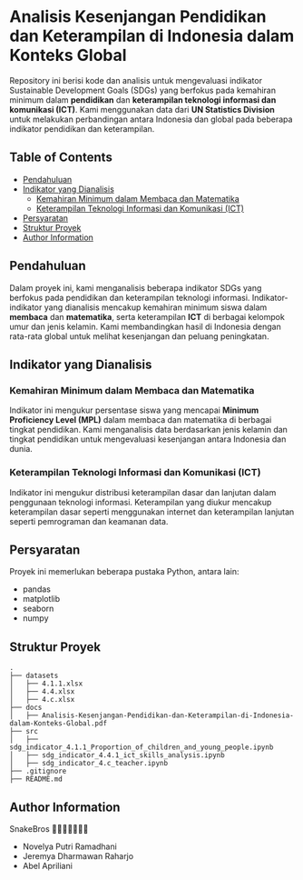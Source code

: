 # Analisis Kesenjangan Pendidikan dan Keterampilan di Indonesia dalam Konteks Global

Repository ini berisi kode dan analisis untuk mengevaluasi indikator Sustainable Development Goals (SDGs) yang berfokus pada kemahiran minimum dalam **pendidikan** dan **keterampilan teknologi informasi dan komunikasi (ICT)**. Kami menggunakan data dari **UN Statistics Division** untuk melakukan perbandingan antara Indonesia dan global pada beberapa indikator pendidikan dan keterampilan.

## Table of Contents
- [Pendahuluan](#pendahuluan)
- [Indikator yang Dianalisis](#indikator-yang-dianalisis)
  - [Kemahiran Minimum dalam Membaca dan Matematika](#kemahiran-minimum-dalam-membaca-dan-matematika)
  - [Keterampilan Teknologi Informasi dan Komunikasi (ICT)](#keterampilan-teknologi-informasi-dan-komunikasi-ict)
- [Persyaratan](#persyaratan)
- [Struktur Proyek](#struktur-proyek)
- [Author Information](#author-information)

## Pendahuluan
Dalam proyek ini, kami menganalisis beberapa indikator SDGs yang berfokus pada pendidikan dan keterampilan teknologi informasi. Indikator-indikator yang dianalisis mencakup kemahiran minimum siswa dalam **membaca** dan **matematika**, serta keterampilan **ICT** di berbagai kelompok umur dan jenis kelamin. Kami membandingkan hasil di Indonesia dengan rata-rata global untuk melihat kesenjangan dan peluang peningkatan.

## Indikator yang Dianalisis

### Kemahiran Minimum dalam Membaca dan Matematika
Indikator ini mengukur persentase siswa yang mencapai **Minimum Proficiency Level (MPL)** dalam membaca dan matematika di berbagai tingkat pendidikan. Kami menganalisis data berdasarkan jenis kelamin dan tingkat pendidikan untuk mengevaluasi kesenjangan antara Indonesia dan dunia.

### Keterampilan Teknologi Informasi dan Komunikasi (ICT)
Indikator ini mengukur distribusi keterampilan dasar dan lanjutan dalam penggunaan teknologi informasi. Keterampilan yang diukur mencakup keterampilan dasar seperti menggunakan internet dan keterampilan lanjutan seperti pemrograman dan keamanan data.

## Persyaratan
Proyek ini memerlukan beberapa pustaka Python, antara lain:
- pandas
- matplotlib
- seaborn
- numpy

## Struktur Proyek
```
.
├── datasets
│   ├── 4.1.1.xlsx
│   ├── 4.4.xlsx
│   ├── 4.c.xlsx
├── docs
│   ├── Analisis-Kesenjangan-Pendidikan-dan-Keterampilan-di-Indonesia-dalam-Konteks-Global.pdf
├── src
│   ├── sdg_indicator_4.1.1_Proportion_of_children_and_young_people.ipynb
│   ├── sdg_indicator_4.4.1_ict_skills_analysis.ipynb
│   ├── sdg_indicator_4.c_teacher.ipynb
├── .gitignore
├── README.md
```

## Author Information

SnakeBros 🐍👩‍💻🧑‍💻👩‍💻
- Novelya Putri Ramadhani
- Jeremya Dharmawan Raharjo
- Abel Apriliani